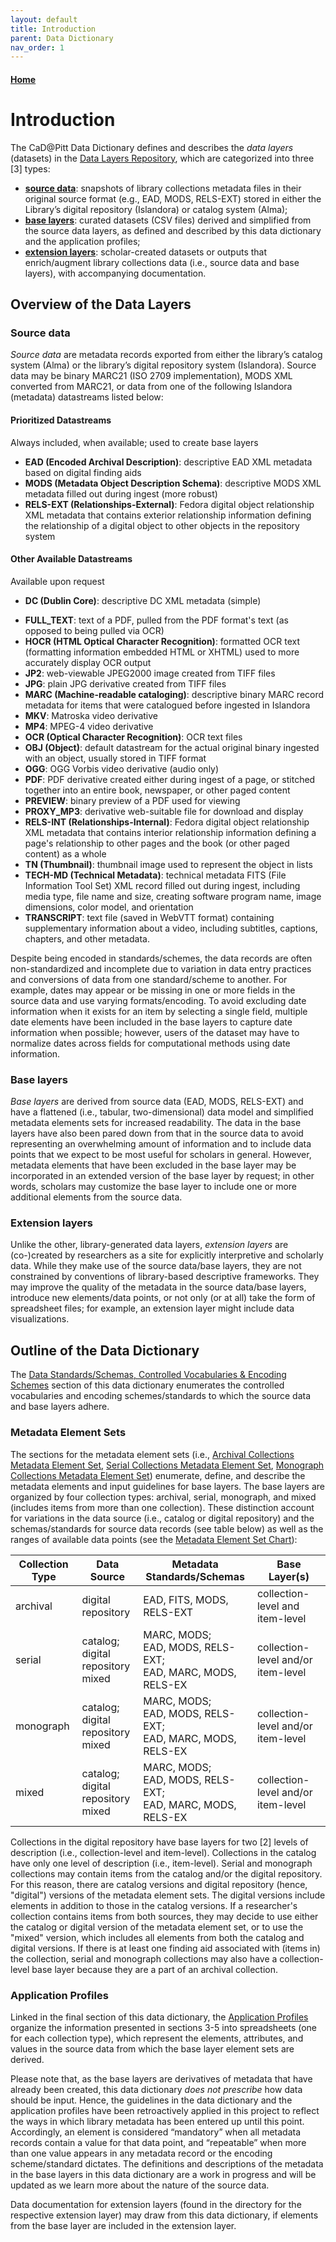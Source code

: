 ```yaml
---
layout: default
title: Introduction
parent: Data Dictionary
nav_order: 1
---
```


#### [Home](http://cadatpitt.github.io)

# Introduction

The CaD@Pitt Data Dictionary defines and describes the _data layers_ (datasets) in the [Data Layers Repository](https://github.com/CaDatPitt/data-layers), which are categorized into three [3] types:
* **[source data](https://github.com/CaDatPitt/data-layers/tree/master/source-data)**: snapshots of library collections metadata files in their original source format (e.g., EAD, MODS, RELS-EXT) stored in either the Library’s digital repository (Islandora) or catalog system (Alma);
* **[base layers](https://github.com/CaDatPitt/data-layers/tree/master/base-layers)**: curated datasets (CSV files) derived and simplified from the source data layers, as defined and described by this data dictionary and the application profiles;
* **[extension layers](https://github.com/CaDatPitt/data-layers/tree/master/extension-layers)**: scholar-created datasets or outputs that enrich/augment library collections data (i.e., source data and base layers), with accompanying documentation.

## Overview of the Data Layers

### **Source data**
_Source data_ are metadata records exported from either the library’s catalog system (Alma) or the library’s digital repository system (Islandora). Source data may be binary MARC21 (ISO 2709 implementation), MODS XML converted from MARC21, or data from one of the following Islandora (metadata) datastreams listed below:

#### **Prioritized Datastreams**
Always included, when available; used to create base layers
* **EAD (Encoded Archival Description)**: descriptive EAD XML metadata based on digital finding aids
* **MODS (Metadata Object Description Schema)**: descriptive MODS XML metadata filled out during ingest (more robust)
* **RELS-EXT (Relationships-External)**: Fedora digital object relationship XML metadata that contains exterior relationship information defining the relationship of a digital object to other objects in the repository system

#### **Other Available Datastreams**
Available upon request
* **DC (Dublin Core)**: descriptive DC XML metadata (simple)
<!--* **FITS (File Information Tool Set)**: identifies, validates, and extracts technical metadata for various file formats. It wraps several third-party open source tools, normalizes and consolidates their output, and reports any errors-->
* **FULL_TEXT**: text of a PDF, pulled from the PDF format's text (as opposed to being pulled via OCR)
* **HOCR (HTML Optical Character Recognition)**: formatted OCR text (formatting information embedded HTML or XHTML) used to more accurately display OCR output
* **JP2**: web-viewable JPEG2000 image created from TIFF files
* **JPG**: plain JPG derivative created from TIFF files
* **MARC (Machine-readable cataloging)**: descriptive binary MARC record metadata for items that were catalogued before ingested in Islandora
* **MKV**: Matroska video derivative
* **MP4**: MPEG-4 video derivative
* **OCR (Optical Character Recognition)**: OCR text files
* **OBJ (Object)**: default datastream for the actual original binary ingested with an object, usually stored in TIFF format
* **OGG**: OGG Vorbis video derivative (audio only)
* **PDF**: PDF derivative created either during ingest of a page, or stitched together into an entire book, newspaper, or other paged content
* **PREVIEW**: binary preview of a PDF used for viewing
* **PROXY_MP3**: derivative web-suitable file for download and display
* **RELS-INT (Relationships-Internal)**: Fedora digital object relationship XML metadata that contains interior relationship information defining a page's relationship to other pages and the book (or other paged content) as a whole
* **TN (Thumbnail)**: thumbnail image used to represent the object in lists
* **TECH-MD (Technical Metadata)**: technical metadata FITS (File Information Tool Set) XML record filled out during ingest, including media type, file name and size, creating software program name, image dimensions, color model, and orientation
* **TRANSCRIPT**: text file (saved in WebVTT format) containing supplementary information about a video, including subtitles, captions, chapters, and other metadata.

Despite being encoded in standards/schemes, the data records are often non-standardized and incomplete due to variation in data entry practices and conversions of data from one standard/scheme to another. For example, dates may appear or be missing in one or more fields in the source data and use varying formats/encoding. To avoid excluding date information when it exists for an item by selecting a single field, multiple date elements have been included in the base layers to capture date information when possible; however, users of the dataset may have to normalize dates across fields for computational methods using date information.

### **Base layers**
_Base layers_ are derived from source data (EAD, MODS, RELS-EXT) and have a flattened (i.e., tabular, two-dimensional) data model and simplified metadata elements sets for increased readability. The data in the base layers have also been pared down from that in the source data to avoid representing an overwhelming amount of information and to include data points that we expect to be most useful for scholars in general. However, metadata elements that have been excluded in the base layer may be incorporated in an extended version of the base layer by request; in other words, scholars may customize the base layer to include one or more additional elements from the source data.

### **Extension layers**
Unlike the other, library-generated data layers, _extension layers_ are (co-)created by researchers as a site for explicitly interpretive and scholarly data. While they make use of the source data/base layers, they are not constrained by conventions of library-based descriptive frameworks. They may improve the quality of the metadata in the source data/base layers, introduce new elements/data points, or not only (or at all) take the form of spreadsheet files; for example, an extension layer might include data visualizations.


## Outline of the Data Dictionary
The [Data Standards/Schemas, Controlled Vocabularies & Encoding Schemes](standards.md) section of this data dictionary enumerates the controlled vocabularies and encoding schemes/standards to which the source data and base layers adhere.

### **Metadata Element Sets**

The sections for the metadata element sets (i.e., [Archival Collections Metadata Element Set](archival-collections.md), [Serial Collections Metadata Element Set](serial-collections.md), [Monograph Collections Metadata Element Set](monograph-collections.md)) enumerate, define, and describe the metadata elements and input guidelines for base layers. The base layers are organized by four collection types: archival, serial, monograph, and mixed (includes items from more than one collection). These distinction account for variations in the data source (i.e., catalog or digital repository) and the schemas/standards for source data records (see table below) as well as the ranges of available data points (see the [Metadata Element Set Chart](metadata-element-set-chart.md)):

|Collection Type|Data Source|Metadata Standards/Schemas|Base Layer(s)|
|---|---|---|---|
|archival|digital repository|EAD, FITS, MODS, RELS-EXT|collection-level and item-level|
|serial|catalog;<br>digital repository<br>mixed|MARC, MODS;<br>EAD, MODS, RELS-EXT;<br>EAD, MARC, MODS, RELS-EX|collection-level and/or item-level|
|monograph|catalog;<br>digital repository<br>mixed|MARC, MODS;<br>EAD, MODS, RELS-EXT;<br>EAD, MARC, MODS, RELS-EX|collection-level and/or item-level|
|mixed|catalog;<br>digital repository<br>mixed|MARC, MODS;<br>EAD, MODS, RELS-EXT;<br>EAD, MARC, MODS, RELS-EX|collection-level and/or item-level|

Collections in the digital repository have base layers for two [2] levels of description (i.e., collection-level and item-level). Collections in the catalog have only one level of description (i.e., item-level). Serial and monograph collections may contain items from the catalog and/or the digital repository. For this reason, there are catalog versions and digital repository (hence, "digital") versions of the metadata element sets. The digital versions include elements in addition to those in the catalog versions. If a researcher's collection contains items from both sources, they may decide to use either the catalog or digital version of the metadata element set, or to use the "mixed" version, which includes all elements from both the catalog and digital versions. If there is at least one finding aid associated with (items in) the collection, serial and monograph collections may also have a collection-level base layer because they are a part of an archival collection.

### **Application Profiles**
Linked in the final section of this data dictionary, the [Application Profiles](application-profiles.md) organize the information presented in sections 3-5 into spreadsheets (one for each collection type), which represent the elements, attributes, and values in the source data from which the base layer element sets are derived.

Please note that, as the base layers are derivatives of metadata that have already been created, this data dictionary _does not prescribe_ how data should be input. Hence, the guidelines in the data dictionary and the application profiles have been retroactively applied in this project to reflect the ways in which library metadata has been entered up until this point. Accordingly, an element is considered “mandatory” when all metadata records contain a value for that data point, and “repeatable” when more than one value appears in any metadata record or the encoding scheme/standard dictates. The definitions and descriptions of the metadata in the base layers in this data dictionary are a work in progress and will be updated as we learn more about the nature of the source data.

Data documentation for extension layers (found in the directory for the respective extension layer) may draw from this data dictionary, if elements from the base layer are included in the extension layer.
